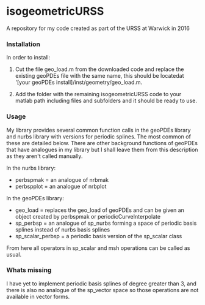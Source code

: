 # isogeometricURSS
A repository for my code created as part of the URSS at Warwick in 2016

### Installation
In order to install: 

1) Cut the file geo_load.m from the downloaded code and replace the existing geoPDEs file with the same name, this should be locatedat '[your geoPDEs install]/inst/geometry/geo_load.m.

2) Add the folder with the remaining isogeometricURSS code to your matlab path including files and subfolders and it should be ready to use.

### Usage
My library provides several common function calls in the geoPDEs library and nurbs library with versions for periodic splines. The most common of these are detailed below. There are other background functions of geoPDEs that have analogues in my library but I shall leave them from this description as they aren't called manually. 

In the nurbs library:
- perbspmak = an analogue of nrbmak
- perbspplot = an analogue of nrbplot

In the geoPDEs library:
- geo_load = replaces the geo_load of geoPDEs and can be given an object created by perbspmak or periodicCurveInterpolate
- sp_perbsp = an analogue of sp_nurbs forming a space of periodic basis splines instead of nurbs basis splines
- sp_scalar_perbsp = a periodic basis version of the sp_scalar class

From here all operators in sp_scalar and msh operations can be called as usual.

### Whats missing
I have yet to implement periodic basis splines of degree greater than 3, and there is also no analogue of the sp_vector space so those operations are not available in vector forms. 
